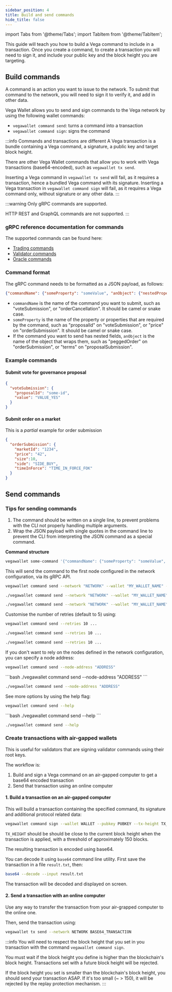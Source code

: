 ```yaml
---
sidebar_position: 4
title: Build and send commands
hide_title: false
---
```


import Tabs from '@theme/Tabs';
import TabItem from '@theme/TabItem';

This guide will teach you how to build a Vega command to include in a transaction. Once you create a command, to create a transaction you will need to sign it, and include your public key and the block height you are targeting.

## Build commands

A command is an action you want to issue to the network. To submit that command to the network, you will need to sign it to verify it, and add in other data. 

Vega Wallet allows you to send and sign commands to the Vega network by using the following wallet commands:
* `vegawallet command send`: turns a command into a transaction
* `vegawallet command sign`: signs the command

:::info Commands and transactions are different
A Vega transaction is a bundle containing a Vega command, a signature, a public key and target block height.

There are other Vega Wallet commands that allow you to work with Vega transactions (base64-encoded), such as `vegawallet tx send`.

Inserting a Vega command in `vegawallet tx send` will fail, as it requires a transaction, hence a bundled Vega command with its signature.
Inserting a Vega transaction in `vegawallet command sign` will fail, as it requires a Vega command only, without signature or any other data.
:::

:::warning
Only gRPC commands are supported.

HTTP REST and GraphQL commands are not supported.
:::

### gRPC reference documentation for commands

The supported commands can be found here:

* [Trading commands](https://docs.vega.xyz/protodocs/vega/commands/v1/commands.proto)
* [Validator commands](https://docs.vega.xyz/protodocs/vega/commands/v1/validator_commands.proto)
* [Oracle commands](https://docs.vega.xyz/protodocs/vega/commands/v1/oracles.proto)

### Command format

The gRPC command needs to be formatted as a JSON payload, as follows:

```json
{"commandName": {"someProperty": "someValue", "anObject": {"nestedProperty":42}}}
```

* `commandName` is the name of the command you want to submit, such as "voteSubmission", or "orderCancellation". It should be camel or snake case.
* `someProperty` is the name of the property or properties that are required by the command, such as "proposalId" on "voteSubmission", or "price" on "orderSubmission". It should be camel or snake case.
* If the command you want to send has nested fields, `anObject` is the name of the object that wraps them, such as "peggedOrder" on "orderSubmission", or "terms" on "proposalSubmission".

### Example commands

#### Submit vote for governance proposal

```json
{
  "voteSubmission": {
    "proposalId": "some-id",
    "value": "VALUE_YES"
  }
}
```

#### Submit order on a market

This is a _partial_ example for order submission

```json
{
  "orderSubmission": {
    "marketId": "1234", 
    "price": "42", 
    "size":10, 
    "side": "SIDE_BUY", 
    "timeInForce": "TIME_IN_FORCE_FOK"
  }
}
```

## Send commands 

### Tips for sending commands

1. The command should be written on a single line, to prevent problems with the CLI not properly handling multiple arguments.
2. Wrap the JSON payload with single quotes in the command line to prevent the CLI from interpreting the JSON command as a special command.

**Command structure**
```bash
vegawallet some-command '{"commandName": {"someProperty": "someValue", "anObject": {"nestedProperty":42}}}'
```

This will send the command to the first node configured in the network configuration, via its gRPC API.

<Tabs groupId="operating-systems">
<TabItem value="windows" label="Windows">

```bash
vegawallet command send --network "NETWORK" --wallet "MY_WALLET_NAME" --pubkey "MY_PUBLIC_KEY"
```
</TabItem>
<TabItem value="mac" label="MacOS">

```bash
./vegawallet command send --network "NETWORK" --wallet "MY_WALLET_NAME" --pubkey "MY_PUBLIC_KEY"
```
</TabItem>
<TabItem value="linux" label="Linux">

```bash
./vegawallet command send --network "NETWORK" --wallet "MY_WALLET_NAME" --pubkey "MY_PUBLIC_KEY"
```
</TabItem>
</Tabs>

Customise the number of retries (default to 5) using:

<Tabs groupId="operating-systems">
<TabItem value="windows" label="Windows">

```bash
vegawallet command send --retries 10 ...
```
</TabItem>
<TabItem value="mac" label="MacOS">

```bash
./vegawallet command send --retries 10 ...
```
</TabItem>
<TabItem value="linux" label="Linux">

```bash
./vegawallet command send --retries 10 ...

```
</TabItem>
</Tabs>

If you don't want to rely on the nodes defined in the network configuration, you can specify a node address:

<Tabs groupId="operating-systems">
<TabItem value="windows" label="Windows">

```bash
vegawallet command send --node-address "ADDRESS"
```
</TabItem>
<TabItem value="mac" label="MacOS">
```bash
./vegawallet command send --node-address "ADDRESS"
```
</TabItem>

<TabItem value="linux" label="Linux">

```bash
./vegawallet command send --node-address "ADDRESS"
```
</TabItem>
</Tabs>

See more options by using the help flag:

<Tabs groupId="operating-systems">
<TabItem value="windows" label="Windows">

```bash
vegawallet command send --help
```
</TabItem>
<TabItem value="mac" label="MacOS">
```bash
./vegawallet command send --help
```
</TabItem>

<TabItem value="linux" label="Linux">

```bash
./vegawallet command send --help
```
</TabItem>
</Tabs>


### Create transactions with air-gapped wallets

This is useful for validators that are signing validator commands using their root keys.

The workflow is:
1. Build and sign a Vega command on an air-gapped computer to get a base64 encoded transaction
2. Send that transaction using an online computer


#### 1. Build a transaction on an air-gapped computer

This will build a transaction containing the specified command, its signature and additional protocol related data:

```bash
vegawallet command sign --wallet WALLET --pubkey PUBKEY --tx-height TX_HEIGHT COMMAND
```

`TX_HEIGHT` should be should be close to the current block height when the transaction is applied, with a threshold of approximately 150 blocks.

The resulting transaction is encoded using base64.

You can decode it using `base64` command line utility. First save the transaction in a file `result.txt`, then:
```bash
base64 --decode --input result.txt
```

The transaction will be decoded and displayed on screen.

#### 2. Send a transaction with an online computer

Use any way to transfer the transaction from your air-grapped computer to the online one.

Then, send the transaction using:

```bash
vegawallet tx send --network NETWORK BASE64_TRANSACTION
```

:::info
You will need to respect the block height that you set in you transaction with the command `vegawallet command sign`.

You must wait if the block height you define is higher than the blockchain's block height. Transactions set with a future block height will be rejected.

If the block height you set is smaller than the blockchain's block height, you should send your transaction ASAP. If it's too small (~ > 150), it will be rejected by the replay protection mechanism.
:::
